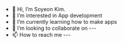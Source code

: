 - 👋 Hi, I’m Soyeon Kim.
- 👀 I’m interested in App development
- 🌱 I’m currently learning how to make apps
- 💞️ I’m looking to collaborate on ---
- 📫 How to reach me ---

<!---
uoehoswi3/uoehoswi3 is a ✨ special ✨ repository because its `README.md` (this file) appears on your GitHub profile.
You can click the Preview link to take a look at your changes.
--->
